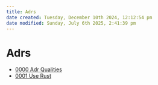 ```yaml
---
title: Adrs
date created: Tuesday, December 10th 2024, 12:12:54 pm
date modified: Sunday, July 6th 2025, 2:41:39 pm
---
```


# Adrs

- [0000 Adr Qualities](0000-adr-qualities.md)
- [0001 Use Rust](0001-use-rust.md)
